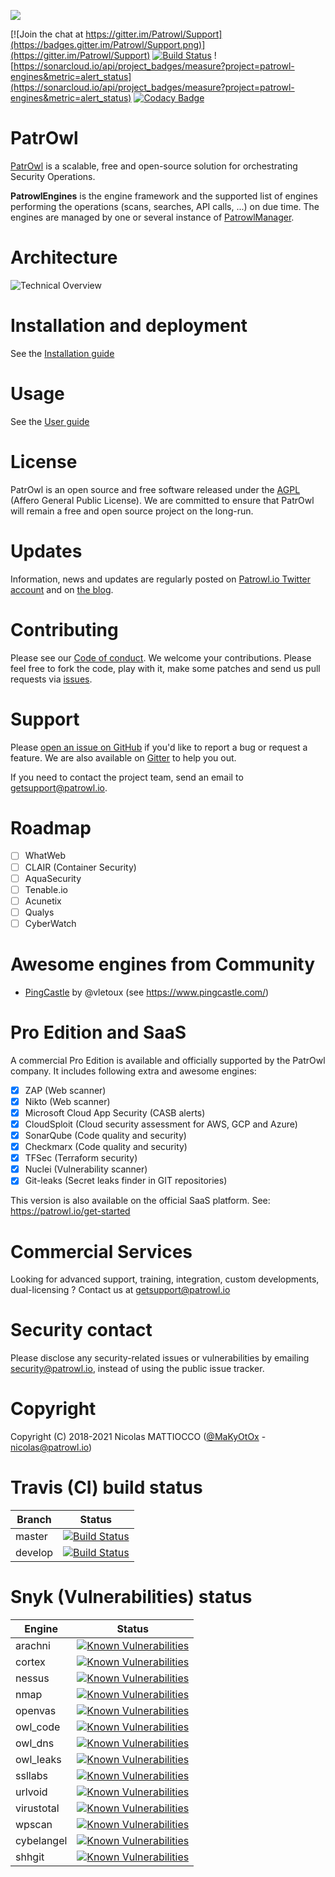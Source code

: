 ![](https://github.com/Patrowl/PatrowlDocs/blob/master/images/logos/logo-patrowl-light.png)

[![Join the chat at https://gitter.im/Patrowl/Support](https://badges.gitter.im/Patrowl/Support.png)](https://gitter.im/Patrowl/Support)
[![Build Status](https://travis-ci.com/Patrowl/PatrowlEngines.svg?branch=master)](https://travis-ci.com/Patrowl/PatrowlEngines)
![https://sonarcloud.io/api/project_badges/measure?project=patrowl-engines&metric=alert_status](https://sonarcloud.io/api/project_badges/measure?project=patrowl-engines&metric=alert_status)
[![Codacy Badge](https://api.codacy.com/project/badge/Grade/dd892594b17c4b6db850ed519a1596c1)](https://www.codacy.com/app/MaKyOtOx/PatrowlEngines)

# **PatrOwl**
[PatrOwl](https://www.patrowl.io/) is a scalable, free and open-source solution for orchestrating Security Operations.

**PatrowlEngines** is the engine framework and the supported list of engines performing the operations (scans, searches, API calls, ...) on due time. The engines are managed by one or several instance of [PatrowlManager](https://github.com/Patrowl/PatrowlManager/).

# Architecture
![Technical Overview](https://github.com/Patrowl/PatrowlDocs/blob/master/images/userguide/technical-overview.png)

# Installation and deployment
See the [Installation guide](https://github.com/Patrowl/PatrowlDocs/blob/master/installation/installation-guide.md)

# Usage
See the [User guide](https://github.com/Patrowl/PatrowlDocs/blob/master/installation/user-guide.md)

# License
PatrOwl is an open source and free software released under the [AGPL](https://github.com/Patrowl/PatrowlEngines/blob/master/LICENSE) (Affero General Public License). We are committed to ensure that PatrOwl will remain a free and open source project on the long-run.

# Updates
Information, news and updates are regularly posted on [Patrowl.io  Twitter account](https://twitter.com/patrowl_io) and on [the  blog](https://blog.patrowl.io/).

# Contributing
Please see our [Code of conduct](https://github.com/Patrowl/PatrowlDocs/blob/master/support/code_of_conduct.md). We welcome your contributions. Please feel free to fork the code, play with it, make some patches and send us pull requests via [issues](https://github.com/Patrowl/PatrowlEngines/issues).

# Support
Please [open an issue on GitHub](https://github.com/Patrowl/PatrowlEngines/issues) if you'd like to report a bug or request a feature. We are also available on [Gitter](https://gitter.im/Patrowl/Support) to help you out.

If you need to contact the project team, send an email to <getsupport@patrowl.io>.

# Roadmap
- [ ] WhatWeb
- [ ] CLAIR (Container Security)
- [ ] AquaSecurity
- [ ] Tenable.io
- [ ] Acunetix
- [ ] Qualys
- [ ] CyberWatch

# Awesome engines from Community
- [PingCastle](https://github.com/vletoux/PingCastlePatrOwl) by @vletoux (see https://www.pingcastle.com/)

# Pro Edition and SaaS
A commercial Pro Edition is available and officially supported by the PatrOwl company. It includes following extra and awesome engines:
- [x] ZAP (Web scanner)
- [x] Nikto (Web scanner)
- [x] Microsoft Cloud App Security (CASB alerts)
- [x] CloudSploit (Cloud security assessment for AWS, GCP and Azure)
- [x] SonarQube (Code quality and security)
- [x] Checkmarx (Code quality and security)
- [x] TFSec (Terraform security)
- [x] Nuclei (Vulnerability scanner)
- [x] Git-leaks (Secret leaks finder in GIT repositories)

This version is also available on the official SaaS platform.
See: https://patrowl.io/get-started

# Commercial Services
Looking for advanced support, training, integration, custom developments, dual-licensing ? Contact us at getsupport@patrowl.io

# Security contact
Please disclose any security-related issues or vulnerabilities by emailing security@patrowl.io, instead of using the public issue tracker.

# Copyright
Copyright (C) 2018-2021 Nicolas MATTIOCCO ([@MaKyOtOx](https://twitter.com/MaKyOtOx) - nicolas@patrowl.io)

# Travis (CI) build status
| Branch  | Status  |
|---|---|
| master | [![Build Status](https://travis-ci.com/Patrowl/PatrowlEngines.svg?branch=master)](https://travis-ci.com/Patrowl/PatrowlEngines) |
| develop | [![Build Status](https://travis-ci.com/Patrowl/PatrowlEngines.svg?branch=develop)](https://travis-ci.com/Patrowl/PatrowlEngines) |

# Snyk (Vulnerabilities)  status
| Engine  | Status  |
|---|---|
| arachni  | [![Known Vulnerabilities](https://snyk.io/test/github/Patrowl/PatrowlEngines/badge.svg?targetFile=engines%2Farachni%2Frequirements.txt)](https://snyk.io/test/github/Patrowl/PatrowlEngines?targetFile=engines%2Farachni%2Frequirements.txt)  |
| cortex  | [![Known Vulnerabilities](https://snyk.io/test/github/Patrowl/PatrowlEngines/badge.svg?targetFile=engines%2Fcortex%2Frequirements.txt)](https://snyk.io/test/github/Patrowl/PatrowlEngines?targetFile=engines%2Fcortex%2Frequirements.txt)  |
| nessus  | [![Known Vulnerabilities](https://snyk.io/test/github/Patrowl/PatrowlEngines/badge.svg?targetFile=engines%2Fnessus%2Frequirements.txt)](https://snyk.io/test/github/Patrowl/PatrowlEngines?targetFile=engines%2Fnessus%2Frequirements.txt)  |
| nmap  | [![Known Vulnerabilities](https://snyk.io/test/github/Patrowl/PatrowlEngines/badge.svg?targetFile=engines%2Fnmap%2Frequirements.txt)](https://snyk.io/test/github/Patrowl/PatrowlEngines?targetFile=engines%2Fnmap%2Frequirements.txt)  |
| openvas  | [![Known Vulnerabilities](https://snyk.io/test/github/Patrowl/PatrowlEngines/badge.svg?targetFile=engines%2Fopenvas%2Frequirements.txt)](https://snyk.io/test/github/Patrowl/PatrowlEngines?targetFile=engines%2Fopenvas%2Frequirements.txt)  |
| owl_code  | [![Known Vulnerabilities](https://snyk.io/test/github/Patrowl/PatrowlEngines/badge.svg?targetFile=engines%2Fowl_code%2Frequirements.txt)](https://snyk.io/test/github/Patrowl/PatrowlEngines?targetFile=engines%2Fowl_code%2Frequirements.txt)  |
| owl_dns  | [![Known Vulnerabilities](https://snyk.io/test/github/Patrowl/PatrowlEngines/badge.svg?targetFile=engines%2Fowl_dns%2Frequirements.txt)](https://snyk.io/test/github/Patrowl/PatrowlEngines?targetFile=engines%2Fowl_dns%2Frequirements.txt)  |
| owl_leaks  | [![Known Vulnerabilities](https://snyk.io/test/github/Patrowl/PatrowlEngines/badge.svg?targetFile=engines%2Fowl_leaks%2Frequirements.txt)](https://snyk.io/test/github/Patrowl/PatrowlEngines?targetFile=engines%2Fowl_leaks%2Frequirements.txt)  |
| ssllabs  | [![Known Vulnerabilities](https://snyk.io/test/github/Patrowl/PatrowlEngines/badge.svg?targetFile=engines%2Fssllabs%2Frequirements.txt)](https://snyk.io/test/github/Patrowl/PatrowlEngines?targetFile=engines%2Fssllabs%2Frequirements.txt)  |
| urlvoid  | [![Known Vulnerabilities](https://snyk.io/test/github/Patrowl/PatrowlEngines/badge.svg?targetFile=engines%2Furlvoid%2Frequirements.txt)](https://snyk.io/test/github/Patrowl/PatrowlEngines?targetFile=engines%2Furlvoid%2Frequirements.txt)  |
| virustotal  | [![Known Vulnerabilities](https://snyk.io/test/github/Patrowl/PatrowlEngines/badge.svg?targetFile=engines%2Fvirustotal%2Frequirements.txt)](https://snyk.io/test/github/Patrowl/PatrowlEngines?targetFile=engines%2Fvirustotal%2Frequirements.txt)  |
| wpscan  | [![Known Vulnerabilities](https://snyk.io/test/github/Patrowl/PatrowlEngines/badge.svg?targetFile=engines%2Fwpscan%2Frequirements.txt)](https://snyk.io/test/github/Patrowl/PatrowlEngines?targetFile=engines%2Fwpscan%2Frequirements.txt)  |
| cybelangel  | [![Known Vulnerabilities](https://snyk.io/test/github/Patrowl/PatrowlEngines/badge.svg?targetFile=engines%2Fcybelangel%2Frequirements.txt)](https://snyk.io/test/github/Patrowl/PatrowlEngines?targetFile=engines%2Fcybelangel%2Frequirements.txt)  |
| shhgit  | [![Known Vulnerabilities](https://snyk.io/test/github/Patrowl/PatrowlEngines/badge.svg?targetFile=engines%2Fshhgit%2Frequirements.txt)](https://snyk.io/test/github/Patrowl/PatrowlEngines?targetFile=engines%2Fshhgit%2Frequirements.txt)  |
